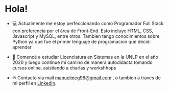 # Hola!

- 💻 Actualmente me estoy perfeccionando como Programador Full Stack con preferencia por el área de Front-End. Esto incluye HTML, CSS, Javascript y MySQL, entre otros. Tambien tengo conocimientos sobre Python ya que fue el primer lenguaje de programacion que decidi aprender

- 📖 Comencé a estudiar Licenciatura en Sistemas en la UNLP en el año 2020 y luego continue mi camino de manera autodidacta tomando cursos online, asistiendo a charlas y workshhops

- ✉ Contacto via mail manuelmeg96@gmail.com , o tambien a traves de mi perfil en [LinkedIn](https://www.linkedin.com/in/manuel-gago-37b6151b9/).

<!---
manuel96meg/manuel96meg is a ✨ special ✨ repository because its `README.md` (this file) appears on your GitHub profile.
You can click the Preview link to take a look at your changes.
--->
